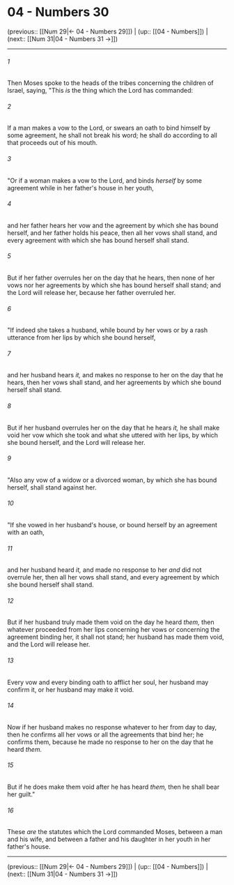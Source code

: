 # 04 - Numbers 30

(previous:: [[Num 29|← 04 - Numbers 29]]) | (up:: [[04 - Numbers]]) | (next:: [[Num 31|04 - Numbers 31 →]])

***


###### 1 
Then Moses spoke to the heads of the tribes concerning the children of Israel, saying, "This _is_ the thing which the Lord has commanded: 

###### 2 
If a man makes a vow to the Lord, or swears an oath to bind himself by some agreement, he shall not break his word; he shall do according to all that proceeds out of his mouth. 

###### 3 
"Or if a woman makes a vow to the Lord, and binds _herself_ by some agreement while in her father's house in her youth, 

###### 4 
and her father hears her vow and the agreement by which she has bound herself, and her father holds his peace, then all her vows shall stand, and every agreement with which she has bound herself shall stand. 

###### 5 
But if her father overrules her on the day that he hears, then none of her vows nor her agreements by which she has bound herself shall stand; and the Lord will release her, because her father overruled her. 

###### 6 
"If indeed she takes a husband, while bound by her vows or by a rash utterance from her lips by which she bound herself, 

###### 7 
and her husband hears _it,_ and makes no response to her on the day that he hears, then her vows shall stand, and her agreements by which she bound herself shall stand. 

###### 8 
But if her husband overrules her on the day that he hears _it,_ he shall make void her vow which she took and what she uttered with her lips, by which she bound herself, and the Lord will release her. 

###### 9 
"Also any vow of a widow or a divorced woman, by which she has bound herself, shall stand against her. 

###### 10 
"If she vowed in her husband's house, or bound herself by an agreement with an oath, 

###### 11 
and her husband heard _it,_ and made no response to her _and_ did not overrule her, then all her vows shall stand, and every agreement by which she bound herself shall stand. 

###### 12 
But if her husband truly made them void on the day he heard _them,_ then whatever proceeded from her lips concerning her vows or concerning the agreement binding her, it shall not stand; her husband has made them void, and the Lord will release her. 

###### 13 
Every vow and every binding oath to afflict her soul, her husband may confirm it, or her husband may make it void. 

###### 14 
Now if her husband makes no response whatever to her from day to day, then he confirms all her vows or all the agreements that bind her; he confirms them, because he made no response to her on the day that he heard _them._ 

###### 15 
But if he does make them void after he has heard _them,_ then he shall bear her guilt." 

###### 16 
These _are_ the statutes which the Lord commanded Moses, between a man and his wife, and between a father and his daughter in her youth in her father's house.

***

(previous:: [[Num 29|← 04 - Numbers 29]]) | (up:: [[04 - Numbers]]) | (next:: [[Num 31|04 - Numbers 31 →]])
